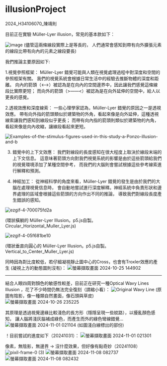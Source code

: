 # illusionProject
2024_H34106070_陳靖則

目前正在實驗 Müller-Lyer illusion，常見的基本款如下：

![image](https://github.com/user-attachments/assets/9dbec216-f0a6-48e1-84de-6eeed0060fca)
(儘管這兩條線段實際上是等長的，
人們通常會感知到帶有向外擴張元素的線段比帶有向內的元素之線段要長)

我們推論主要原因如下:

1.視覺參照框架： Müller-Lyer 錯覺可能與人類在視覺處理過程中對深度和空間的參照框架有關。
我們的視覺系統會根據日常生活中的經驗去推斷物體的深度和距離。
向內的箭頭（<——>）被認為是在向內的空間邊界中，因此讓我們感覺這條線段比實際更短；
而向外的箭頭（>——<）被認為是在向外延伸的空間中，給人以更長的感覺。

2.透視效應和深度線索： 一些心理學家認為，Müller-Lyer 錯覺的原因之一是透視效應。
帶有向外指的箭頭類似於建築物的外角，看起來像是向外延伸，這種透視線索讓我們感知到線段似乎更長；
而帶有向內指的箭頭則類似於建築物的內角，看起來像是向內收縮，讓線段看起來更短。

![Examples-of-the-stimulus-figures-used-in-this-study-a-Ponzo-illusion-and-b](https://github.com/user-attachments/assets/bb904c9b-8c12-4d6b-9611-305376eb5f25)


3. 錯覺中的上下文效應： 我們對線段的長度感知在很大程度上取決於線段末端的上下文信息。
這意味著箭頭方向對我們視覺系統的影響是由於這些箭頭給我們的視覺環境添加了某種空間參考，
而我們的大腦則會嘗試根據這些參考線索進行解釋和預測。

4. 神經加工： 從神經科學的角度來看，Müller-Lyer 錯覺的發生是由於我們的大腦在處理視覺信息時，
會自動地嘗試進行深度解釋。神經系統中負責形狀和邊界處理的區域會根據這些箭頭的方向作出不同的推論，
導致我們對線段長度產生錯誤的感知。

![ezgif-4-700075fd2a](https://github.com/user-attachments/assets/e1de72c4-0b01-4ddd-872c-5109abfe4f4d)

(環狀橫躺的 Müller-Lyer Illusion。p5.js自製。Circular_Horizontal_Muller_Lyer.js)


![ezgif-4-05f681be10](https://github.com/user-attachments/assets/30984a7a-43e9-417b-95a3-92c607e13939)

(環狀垂直向圓心的 Müller-Lyer Illusion。p5.js自製。Vertical_to_Center_Muller_Lyer.js)


同時因為對比度較低，若仔細凝視靜止圖中心的Cross，也會有Troxler效應的產生
(凝視上方的動態圖則沒有)：
![螢幕擷取畫面 2024-10-25 144902](https://github.com/user-attachments/assets/9040b204-2663-4f9c-b094-d2068873dff3)


********************************************************************

結合人眼四周對顏色的敏感性較差，目前正在研究一種Optical Wavy Lines Illusion
，花了不少時間仍無法完全復刻（請縮小看）：
![Original Wavy Line](https://github.com/user-attachments/assets/47b2524f-e399-42db-8d94-b3b4de28e569)
(原圖有陰影，像一種類自然畫面，像石頭與草皮)
![螢幕擷取畫面 2024-10-26 235225](https://github.com/user-attachments/assets/3ed6102b-d1c4-4235-aabb-a6cf2b8fabb8)

其原理是透過視覺邊緣比較淺色的長方形（隱隱呈現一些紋路），以擾亂顏色感知，
讓人腦將淺灰腦補成綠色，而產生而外的綠色彎線錯覺...
![螢幕擷取畫面 2024-11-01 021104](https://github.com/user-attachments/assets/145fbce5-bb8a-4835-ae23-e4020cdba4a2)
(如圖淺白線標出的部份)

！目前嘗試的進度如下（20241031）：
![螢幕擷取畫面 2024-11-01 021301](https://github.com/user-attachments/assets/c72f9d49-0ff5-46cc-8346-08fb1e6bc7f7)

像素，無陰影，無邊界 -> 沒什麼效果，但好像有點奇妙（20241108）
![pixil-frame-0 (3)](https://github.com/user-attachments/assets/35f7ba1d-9e41-4660-8485-1ca4e82e372a)
![螢幕擷取畫面 2024-11-08 082737](https://github.com/user-attachments/assets/794fff69-ae3a-43ad-8437-694bc2ca4d05)
![螢幕擷取畫面 2024-11-08 082432](https://github.com/user-attachments/assets/547bcad5-8eab-4c42-93ed-93af70e6521e)


